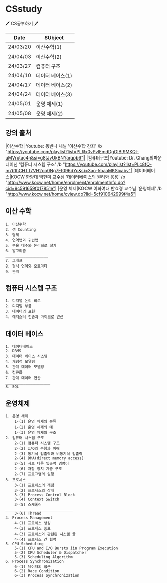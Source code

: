 # CSstudy
🖊️ CS공부하기 🖊️

| **Date** | **SUbject**                |
|----------|----------------------------|
| 24/03/20 | 이산수학(1)                 |
| 24/04/03 | 이산수학(2)                 |
| 24/03/27 | 컴퓨터 구조                 |
| 24/04/10 | 데이터 베이스(1)            |
| 24/04/17 | 데이터 베이스(2)            |
| 24/04/24 | 데이터 베이스(3)            |
| 24/05/01 | 운영 체제(1)                |
| 24/05/08 | 운영 체제(2)                |
## 강의 출처
|이산수학 |Youtube: 동빈나 채널 '이산수학 강좌' /b "https://youtube.com/playlist?list=PLRx0vPvlEmdDgOIBt9MKQl-uMVrxtac4n&si=g8tJvUkBNYarqpb6"|
|컴퓨터구조|Youtube: Dr. Chang의파운데이션 '컴퓨터 시스템 구조' /b "https://youtube.com/playlist?list=PLc8fQ-m7b1hCHTT7VH2oo0Ng7Et096dYc&si=3ao-5baaMKSixabv"|
|데이터베이스|KOCW 한양대 백현미 교수님 '데이터베이스의 원리와 응용' /b "http://www.kocw.net/home/enrolment/enrolmentInfo.do?cid=9c591659f017851e"|
|운영 체제|KOCW 이화여대 반효경 교수님 '운영체제' /b "http://www.kocw.net/home/cview.do?lid=5cf910642999f4a5"|

## 이산 수학
    1. 이산수학
    2. 셈 Counting
    3. 명제
    4. 연역법과 귀납법
    5. 부울 대수와 논리회로 설계
    6. 알고리즘
    ___________________
    7. 그래프
    8. 형식 언어와 오토마타
    9. 관계

## 컴퓨터 시스템 구조
    1. 디지털 논리 회로
    2. 디지털 부품
    3. 데이터의 표현
    4. 레지스터 전송과 마이크로 연산

## 데이터 베이스
    1. 데이터베이스
    2. DBMS
    3. 데이터 베이스 시스템
    4. 개념적 모델링
    5. 관계 데이터 모델링
    6. 정규화
    7. 관계 데이터 연산
    ____________________
    8. SQL

## 운영체제
    1. 운영 체제 
        1-(1) 운영 체제의 분류
        1-(2) 운영 체제의 예
        1-(3) 운영 체제의 구조
    2. 컴퓨터 시스템 구조
        2-(1) 컴퓨터 시스템 구조
        2-(2) I/O의 수행과 이해
        2-(3) 동기식 입출력과 비동기식 입출력
        2-(4) DMA(direct memory access)
        2-(5) 서로 다른 입출력 명령어
        2-(6) 저장 장치 계층 구조
        2-(7) 프로그램의 실행
    3. 프로세스
        3-(1) 프로세스의 개념
        3-(2) 프로세스의 상태
        3-(3) Process Control Block
        3-(4) Context Switch
        3-(5) 스케줄러
    ______________________________
        3-(6) Thread
    4. Process Management
        4-(1) 프로세스 생성
        4-(2) 프로세스 종료
        4-(3) 프로세스와 관련된 시스템 콜
        4-(4) 프로세스 간 협력
    5. CPU Scheduling
        5-(1) CPU and I/O Bursts iin Program Execution
        5-(2) CPU Scheduler & Dispatcher
        5-(3) Scheduling Algorithm
    6. Process Synchronization
        6-(1) 데이터의 접근
        6-(2) Race Condition
        6-(3) Process Synchronization
        

